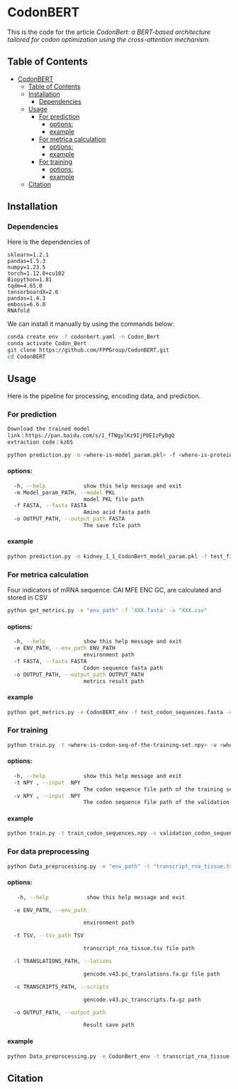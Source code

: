 # CodonBERT

This is the code for the article _CodonBert: a BERT-based architecture tailored for codon optimization using the cross-attention mechanism_.


## Table of Contents

- [CodonBERT](#codonbert)
  - [Table of Contents](#table-of-contents)
  - [Installation](#installation)
    - [Dependencies](#dependencies)
  - [Usage](#usage)
    - [For prediction](#for-prediction)
      - [options:](#options)
      - [example](#example)
    - [For metrica calculation](#for-metrica-calculation)
      - [options:](#options-1)
      - [example](#example-1)
    - [For training](#for-training)
      - [options:](#options-2)
      - [example](#example-2)
  - [Citation](#citation)


## Installation

### Dependencies

Here is the dependencies of 
```
sklearn=1.2.1
pandas=1.5.3
numpy=1.23.5
torch=1.12.0+cu102
Biopython=1.81
tqdm=4.65.0
tensorboardX=2.6
pandas=1.4.3
emboss=6.6.0
RNAfold
```

We can install it manually by using the commands below:
```bash
conda create env -f codonbert.yaml -n Codon_Bert
conda activate Codon_Bert
git clone https://github.com/FPPGroup/CodonBERT.git
cd CodonBERT
```

## Usage
Here is the pipeline for processing, encoding data, and prediction.


### For prediction
```bash
Download the trained model
link：https://pan.baidu.com/s/1_fTWgylKz9IjP0EIzPyBgQ 
extraction code：kz65
```
```bash
python prediction.py -m <where-is-model_param.pkl> -f <where-is-protein.fasta> -o <target-dir-to-out.fasta>
```
#### options:

```bash
  -h, --help            show this help message and exit
  -m Model_param_PATH, --model PKL
                        model PKL file path
  -f FASTA, --fasta FASTA
                        Amino acid fasta path
  -o OUTPUT_PATH, --output_path FASTA
                        The save file path
```
#### example
```bash
python prediction.py -m kidney_1_1_CodonBert_model_param.pkl -f test_five.fasta -o test_five_result.fasta
```
### For metrica calculation
Four indicators of mRNA sequence: CAI MFE ENC GC, are calculated and stored in CSV
```bash
python get_metrics.py -e "env_path" -f 'XXX.fasta' -o "XXX.csv"
```
#### options:

```bash
  -h, --help            show this help message and exit
  -e ENV_PATH, --env_path ENV_PATH
                        environment path
  -f FASTA, --fasta FASTA
                        Codon sequence fasta path
  -o OUTPUT_PATH, --output_path OUTPUT_PATH
                        metrics result path
```

#### example
```bash
python get_metrics.py -e CodonBERT_env -f test_codon_sequences.fasta -o test_codon_sequences.csv
```

### For training
```bash
python train.py -t <where-is-codon-seq-of-the-training-set.npy> -v <where-is-codon-seq-of-the-validation-set.npy>
```
#### options:

```bash
  -h, --help            show this help message and exit
  -t NPY , --input  NPY
                        The codon sequence file path of the training set
  -v NPY , --input  NPY
                        The codon sequence file path of the validation set
```
#### example
```bash
python train.py -t train_codon_sequences.npy -v validation_codon_sequences.npy
```

### For data preprocessing
```bash
python Data_preprocessing.py -e "env_path" -t "transcript_rna_tissue.tsv_path" -l "gencode.v43.pc_translations.fa.gz_path" -c "gencode.v43.pc_transcripts.fa.gz_path" -o "output_path"
```
#### options:

```bash
   -h, --help            show this help message and exit

  -e ENV_PATH, --env_path 

                        environment path

  -t TSV, --tsv_path TSV

                        transcript_rna_tissue.tsv file path

  -l TRANSLATIONS_PATH, --lations 

                        gencode.v43.pc_translations.fa.gz file path

  -c TRANSCRIPTS_PATH, --scripts 

                        gencode.v43.pc_transcripts.fa.gz path

  -o OUTPUT_PATH, --output_path 

                        Result save path
```
#### example
```bash
python Data_preprocessing.py -e CodonBert_env -t transcript_rna_tissue.tsv -l gencode.v43.pc_translations.fa.gz -c gencode.v43.pc_transcripts.fa.gz -o ./data/result
```


## Citation


                        


